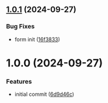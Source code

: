 ## [1.0.1](https://github.com/Zayats99/form-generator/compare/v1.0.0...v1.0.1) (2024-09-27)


### Bug Fixes

* form init ([16f3833](https://github.com/Zayats99/form-generator/commit/16f3833c9a927b4a9f456bf540791393986703f0))

# 1.0.0 (2024-09-27)


### Features

* initial commit ([6d9d46c](https://github.com/Zayats99/form-generator/commit/6d9d46cf6bbbfe9bc0a6c527230b829a1edc27d4))
